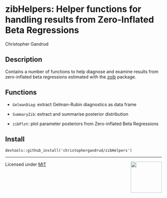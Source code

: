 zibHelpers: Helper functions for handling results from Zero-Inflated Beta
Regressions
===

Christopher Gandrud

## Description

Contains a number of functions to help diagnose and examine results
from zero-inflated beta regressions estimated with the
[zoib](http://cran.r-project.org/web/packages/zoib/index.html) package.

## Functions

- `GelmanDiag`: extract Gelman-Rubin diagnostics as data frame

- `SummaryZib`: extract and summarise posterior distribution

- `zibPlot`: plot parameter posteriors from Zero-inflated Beta Regressions

## Install

```{S}
devtools::github_install('christophergandrud/zibHelpers')
```
---

[<img src="http://media.tumblr.com/023c285c14ef01953d3b67ffe789004d/tumblr_inline_mor1uu2OOZ1qz4rgp.png" height = "100" align="right" />](http://nadrosia.tumblr.com/post/53520500877/made-in-berlin-badge-update)

Licensed under
[MIT](LICENSE)
